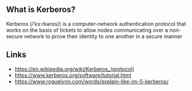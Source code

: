 ## What is Kerberos?
Kerberos (/ˈkɜːrbərɒs/) is a computer-network authentication protocol that works on the basis of tickets to allow nodes communicating over a non-secure network to prove their identity to one another in a secure manner

## Links
- https://en.wikipedia.org/wiki/Kerberos_(protocol)
- https://www.kerberos.org/software/tutorial.html
- https://www.roguelynn.com/words/explain-like-im-5-kerberos/
